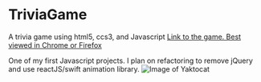 # TriviaGame
 A trivia game using html5, ccs3, and Javascript
[Link to the game. Best viewed in Chrome or Firefox](https://ricksinclair.github.io/TriviaGame)

One of my first Javascript projects. I plan on refactoring  to remove jQuery and use reactJS/swift animation library. 
![Image of Yaktocat](https://ricksinclair.github.io/TriviaGame/Screen%20Shot%202020-09-12%20at%202.37.19%20AM.png)
